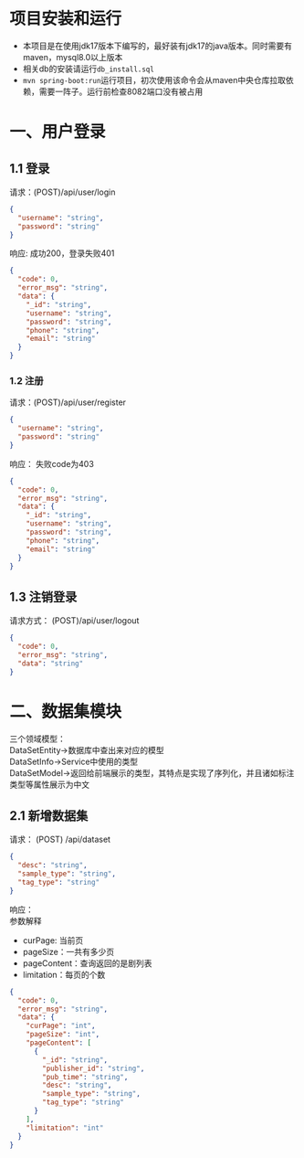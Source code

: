 # 项目安装和运行
- 本项目是在使用jdk17版本下编写的，最好装有jdk17的java版本。同时需要有maven，mysql8.0以上版本
- 相关db的安装请运行`db_install.sql`
- `mvn spring-boot:run`运行项目，初次使用该命令会从maven中央仓库拉取依赖，需要一阵子。运行前检查8082端口没有被占用

# 一、用户登录
## 1.1 登录
请求：(POST)/api/user/login
```json
{
  "username": "string",
  "password": "string"
}
```
响应:
成功200，登录失败401
```json
{
  "code": 0,
  "error_msg": "string",
  "data": {
    "_id": "string",
    "username": "string",
    "password": "string",
    "phone": "string",
    "email": "string"
  }
}
```
### 1.2 注册
请求：(POST)/api/user/register
```json
{
  "username": "string",
  "password": "string"
}
```
响应：
失败code为403
```json
{
  "code": 0,
  "error_msg": "string",
  "data": {
    "_id": "string",
    "username": "string",
    "password": "string",
    "phone": "string",
    "email": "string"
  }
}
```
## 1.3 注销登录
请求方式：
(POST)/api/user/logout
```json
{
  "code": 0,
  "error_msg": "string",
  "data": "string"
}

```
# 二、数据集模块
三个领域模型：<br/>
DataSetEntity->数据库中查出来对应的模型<br>
DataSetInfo->Service中使用的类型<br/>
DataSetModel->返回给前端展示的类型，其特点是实现了序列化，并且诸如标注类型等属性展示为中文

## 2.1 新增数据集
请求：
(POST) /api/dataset
```json
{
  "desc": "string",
  "sample_type": "string",
  "tag_type": "string"
}
```
响应：<br>
参数解释
- curPage: 当前页
- pageSize：一共有多少页
- pageContent：查询返回的是剧列表
- limitation：每页的个数
```json
{
  "code": 0,
  "error_msg": "string",
  "data": {
    "curPage": "int",
    "pageSize": "int",
    "pageContent": [
      {
        "_id": "string",
        "publisher_id": "string",
        "pub_time": "string",
        "desc": "string",
        "sample_type": "string",
        "tag_type": "string"
      }
    ],
    "limitation": "int"
  }
}
```
